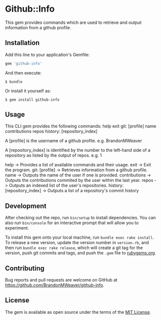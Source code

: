 # Github::Info

This gem provides commands which are used to retrieve and output information from a github profile.

## Installation

Add this line to your application's Gemfile:

```ruby
gem 'github-info'
```

And then execute:

    $ bundle

Or install it yourself as:

    $ gem install github-info

## Usage

This CLI gem provides the following commands:
  help
  exit
  git: [profile]
    name
    contributions
    repos
    history: [repository_index]

A [profile] is the username of a github profile.
      e.g. BrandonMWeaver

A [repository_index] is identified by the number to the left-hand side of a repository as listed by the output of repos.
      e.g. 1

help -> Provides a list of available commands and their usage.
exit -> Exit the program.
git: [profile] -> Retrieves information from a github profile.
  name -> Outputs the name of the user if one is provided.
  contributions -> Outputs the contributions commited by the user within the last year.
  repos -> Outputs an indexed list of the user's repositories.
  history: [repository_index] -> Outputs a list of a repository's commit history

## Development

After checking out the repo, run `bin/setup` to install dependencies. You can also run `bin/console` for an interactive prompt that will allow you to experiment.

To install this gem onto your local machine, run `bundle exec rake install`. To release a new version, update the version number in `version.rb`, and then run `bundle exec rake release`, which will create a git tag for the version, push git commits and tags, and push the `.gem` file to [rubygems.org](https://rubygems.org).

## Contributing

Bug reports and pull requests are welcome on GitHub at https://github.com/BrandonMWeaver/github-info.

## License

The gem is available as open source under the terms of the [MIT License](https://opensource.org/licenses/MIT).
